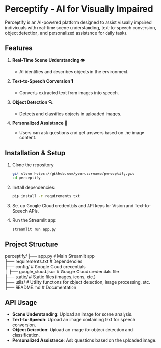 # Perceptify - AI for Visually Impaired

Perceptify is an AI-powered platform designed to assist visually impaired individuals with real-time scene understanding, text-to-speech conversion, object detection, and personalized assistance for daily tasks.

## Features

1. **Real-Time Scene Understanding 👁️**
   - AI identifies and describes objects in the environment.

2. **Text-to-Speech Conversion 🎙️**
   - Converts extracted text from images into speech.

3. **Object Detection 🔍**
   - Detects and classifies objects in uploaded images.

4. **Personalized Assistance 🤖**
   - Users can ask questions and get answers based on the image content.

## Installation & Setup

1. Clone the repository:
    ```bash
    git clone https://github.com/yourusername/perceptify.git
    cd perceptify
    ```

2. Install dependencies:
    ```bash
    pip install -r requirements.txt
    ```

3. Set up Google Cloud credentials and API keys for Vision and Text-to-Speech APIs.

4. Run the Streamlit app:
    ```bash
    streamlit run app.py
    ```

## Project Structure

perceptify/
├── app.py                # Main Streamlit app  
├── requirements.txt      # Dependencies  
├── config/               # Google Cloud credentials  
│   ├── google_cloud.json # Google Cloud credentials file  
├── static/               # Static files (images, icons, etc.)  
├── utils/                # Utility functions for object detection, image processing, etc.  
├── README.md             # Documentation  

## API Usage

- **Scene Understanding**: Upload an image for scene analysis.
- **Text-to-Speech**: Upload an image containing text for speech conversion.
- **Object Detection**: Upload an image for object detection and classification.
- **Personalized Assistance**: Ask questions based on the uploaded image.
